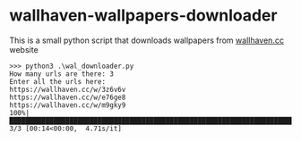 # wallhaven-wallpapers-downloader
This is a small python script that downloads wallpapers from [wallhaven.cc](https://wallhaven.cc/) website
```python3
>>> python3 .\wal_downloader.py
How many urls are there: 3
Enter all the urls here: 
https://wallhaven.cc/w/3z6v6v
https://wallhaven.cc/w/e76ge8
https://wallhaven.cc/w/m9gky9
100%|███████████████████████████████████████████████████████████████████████████████████████████████████| 3/3 [00:14<00:00,  4.71s/it]
```
